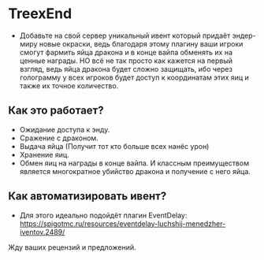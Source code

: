 # TreexEnd
- Добавьте на свой сервер уникальный ивент который придаёт эндер-миру новые окраски, ведь благодаря этому плагину ваши игроки смогут фармить яйца дракона и в конце вайпа обменять их на ценные награды. НО всё не так просто как кажется на первый взгляд, ведь яйца дракона будет сложно защищать, ибо через голограмму у всех игроков будет доступ к координатам этих яиц и также их точное количество.
## Как это работает?
- Ожидание доступа к энду.
- Сражение с драконом.
- Выдача яйца (Получит тот кто больше всех нанёс урон)
- Хранение яиц.
- Обмен яиц на награды в конце вайпа.
И классным преимуществом является многократное убийство дракона и получение с него яйца.
## Как автоматизировать ивент?
- Для этого идеально подойдёт плагин EventDelay: https://spigotmc.ru/resources/eventdelay-luchshij-menedzher-iventov.2489/

Жду ваших рецензий и предложений.
